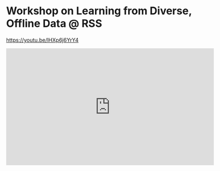 
# Workshop on Learning from Diverse, Offline Data @ RSS

https://youtu.be/lHXp6j6YrY4

<iframe width="560" height="315" src="https://www.youtube.com/embed/lHXp6j6YrY4?si=dbmCSdRA-FH_IXwI" title="YouTube video player" frameborder="0" allow="accelerometer; autoplay; clipboard-write; encrypted-media; gyroscope; picture-in-picture; web-share" referrerpolicy="strict-origin-when-cross-origin" allowfullscreen></iframe>
